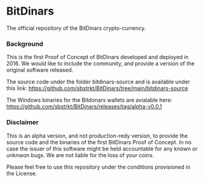 # BitDinars
The official repository of the BitDinars crypto-currency. 

### Background
This is the first Proof of Concept of BitDinars developed and deployed in 2016. We would like to include the community, and provide a version of the original software released. 

The source code under the folder bitdinars-source and is available under this link: https://github.com/sbstrkt/BitDinars/tree/main/bitdinars-source

The Windows binaries for the Bitdonars wallets are avialable here: https://github.com/sbstrkt/BitDinars/releases/tag/alpha-v0.0.1

### Disclaimer
This is an alpha version, and not production-redy version, to provide the source code and the binaries of the first BitDinars Proof of Concept. In no case the issuer of this software might be held accountable for any known or unknwon bugs. We are not liable for the loss of your coins. 

Please feel free to use this repository under the conditions provisioned in the License. 



